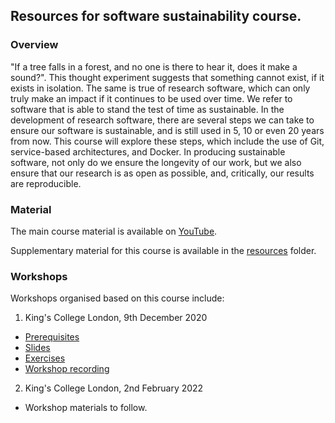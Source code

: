 ## Resources for software sustainability course.

### Overview

"If a tree falls in a forest, and no one is there to hear it, does it make a sound?". 
This thought experiment suggests that something cannot exist, if it exists in isolation. 
The same is true of research software, which can only truly make an impact if it continues to be used over time.
We refer to software that is able to stand the test of time as sustainable.
In the development of research software, there are several steps we can take to ensure our software is sustainable, and is still used in 5, 10 or even 20 years from now.
This course will explore these steps, which include the use of Git, service-based architectures, and Docker.
In producing sustainable software, not only do we ensure the longevity of our work, but we also ensure that our research is as open as possible, and, critically, our results are reproducible.

### Material

The main course material is available on [YouTube](https://www.youtube.com/watch?v=XsjLdUJ972Q&list=PLxyHJ_wep1_DPbvtFl_-EGyoz2pVt-n1_).

Supplementary material for this course is available in the [resources](resources/) folder.

### Workshops

Workshops organised based on this course include:

1. King's College London, 9th December 2020

- [Prerequisites](workshops/kcl/2020/workshop.md)
- [Slides](workshops/kcl/2020/workshop-slides.md)
- [Exercises](workshops/kcl/2020/workshop-exercise.md)
- [Workshop recording](https://youtu.be/h3GlvSaurvc)

2. King's College London, 2nd February 2022

- Workshop materials to follow.
